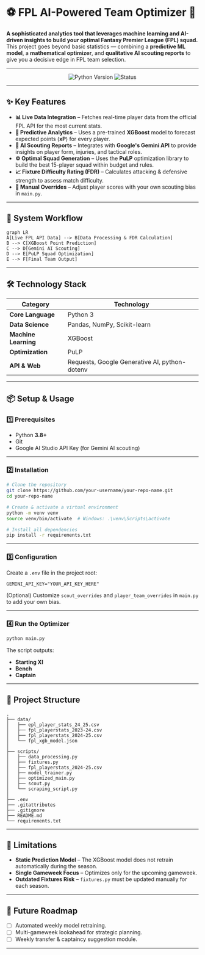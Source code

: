 # ⚽ FPL AI-Powered Team Optimizer 🤖

**A sophisticated analytics tool that leverages machine learning and AI-driven insights to build your optimal Fantasy Premier League (FPL) squad.**  
This project goes beyond basic statistics — combining a **predictive ML model**, a **mathematical optimizer**, and **qualitative AI scouting reports** to give you a decisive edge in FPL team selection.

---

<p align="center">
  <img src="https://img.shields.io/badge/python-3.8%2B-blue" alt="Python Version">
  <img src="https://img.shields.io/badge/status-active-brightgreen" alt="Status">
</p>

---

## ✨ Key Features

- **📊 Live Data Integration** – Fetches real-time player data from the official FPL API for the most current stats.
- **🔮 Predictive Analytics** – Uses a pre-trained **XGBoost** model to forecast expected points (**xP**) for every player.
- **🤖 AI Scouting Reports** – Integrates with **Google's Gemini API** to provide insights on player form, injuries, and tactical roles.
- **⚙️ Optimal Squad Generation** – Uses the **PuLP** optimization library to build the best 15-player squad within budget and rules.
- **📈 Fixture Difficulty Rating (FDR)** – Calculates attacking & defensive strength to assess match difficulty.
- **🔧 Manual Overrides** – Adjust player scores with your own scouting bias in `main.py`.

---

## 🚀 System Workflow

```mermaid
graph LR
A[Live FPL API Data] --> B[Data Processing & FDR Calculation]
B --> C[XGBoost Point Prediction]
C --> D[Gemini AI Scouting]
D --> E[PuLP Squad Optimization]
E --> F[Final Team Output]
```

---

## 🛠 Technology Stack

| Category      | Technology |
|---------------|------------|
| **Core Language** | Python 3 |
| **Data Science** | Pandas, NumPy, Scikit-learn |
| **Machine Learning** | XGBoost |
| **Optimization** | PuLP |
| **API & Web** | Requests, Google Generative AI, python-dotenv |

---

## 📦 Setup & Usage

### 1️⃣ Prerequisites
- Python **3.8+**
- Git
- Google AI Studio API Key (for Gemini AI scouting)

---

### 2️⃣ Installation

```bash
# Clone the repository
git clone https://github.com/your-username/your-repo-name.git
cd your-repo-name

# Create & activate a virtual environment
python -m venv venv
source venv/bin/activate  # Windows: .\venv\Scripts\activate

# Install all dependencies
pip install -r requirements.txt
```

---

### 3️⃣ Configuration

Create a `.env` file in the project root:

```env
GEMINI_API_KEY="YOUR_API_KEY_HERE"
```

(Optional) Customize `scout_overrides` and `player_team_overrides` in `main.py` to add your own bias.

---

### 4️⃣ Run the Optimizer

```bash
python main.py
```

The script outputs:
- **Starting XI**
- **Bench**
- **Captain**

---

## 📂 Project Structure

```
.
├── data/
│   ├── epl_player_stats_24_25.csv
│   ├── fpl_playerstats_2023-24.csv
│   ├── fpl_playerstats_2024-25.csv
│   └── fpl_xgb_model.json
│
├── scripts/
│   ├── data_processing.py
│   ├── fixtures.py
│   ├── fpl_playerstats_2024-25.csv
│   ├── model_trainer.py
│   ├── optimized_main.py
│   ├── scout.py
│   └── scraping_script.py
│
├── .env
├── .gitattributes
├── .gitignore
├── README.md
└── requirements.txt
```

---

## 🎯 Limitations

- **Static Prediction Model** – The XGBoost model does not retrain automatically during the season.
- **Single Gameweek Focus** – Optimizes only for the upcoming gameweek.
- **Outdated Fixtures Risk** – `fixtures.py` must be updated manually for each season.

---

## 🔮 Future Roadmap

- [ ] Automated weekly model retraining.
- [ ] Multi-gameweek lookahead for strategic planning.
- [ ] Weekly transfer & captaincy suggestion module.

---

